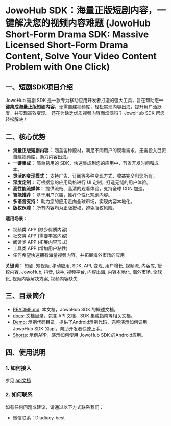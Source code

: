 # JowoHub SDK：海量正版短剧内容，一键解决您的视频内容难题 (JowoHub Short-Form Drama SDK: Massive Licensed Short-Form Drama Content, Solve Your Video Content Problem with One Click)

## 一、短剧SDK项目介绍
JowoHub 短剧 SDK 是一款专为移动应用开发者打造的强大工具，旨在帮助您**一键集成海量正版短剧内容**，无需自建视频库，轻松实现内容出海，提升用户活跃度，并实现高效变现。 还在为缺乏优质视频内容而烦恼吗？ JowoHub SDK 帮您轻松解决！

## 二、核心优势
*   **海量正版短剧内容：** 涵盖各种题材，满足不同用户的观看需求，无需投入巨资自建视频库，助力内容出海。
*   **一键集成：** 简单易用的 SDK，快速集成到您的应用中，节省开发时间和成本。
*   **灵活的变现模式：** 支持广告、订阅等多种变现方式，收益完全归您所有。
*   **深度定制：** 可根据您的应用风格进行 UI 定制，打造无缝的用户体验。
*   **高性能流媒体：** 提供流畅、高清的观看体验，支持全球 CDN 加速。
*   **智能推荐：** 基于用户兴趣，推荐个性化短剧内容。
*   **多语言支持：** 助力您的应用走向全球市场，实现内容本地化。
*   **版权保障：** 所有内容均为正版授权，避免版权风险。

**适用场景：**

*   视频类 APP (缺少优质内容)
*   社交类 APP (需要丰富内容)
*   阅读类 APP (拓展内容形式)
*   工具类 APP (增加用户粘性)
*   任何希望快速拥有海量视频内容，并拓展海外市场的应用

**关键词：** 短剧, 短视频, 移动应用, SDK, API, 变现, 用户增长, 视频流, 内容库, 授权内容, JowoHub, 抖音, 快手, 视频平台, 内容出海, 内容本地化, 海外市场, 全球化, 视频内容解决方案, 视频内容缺失

## 三、目录简介
- [README.md](README.md): 本文档，JowoHub SDK 的概述文档。
- [docs](docs): 文档目录，包含 API 文档、SDK 集成指南等相关文档。
- [Demo](Demo): 示例代码目录，提供了Android示例代码，完整演示如何调用 JowoHub SDK 的api，帮助开发者快速上手。
- [Shorts](Shorts): 示例APP，演示如何使用 JowoHub SDK 的Android应用。

## 四、使用说明
### 1. 如何接入
参见 [api文档](/docs/JowoHub-sdk接入文档.md)
### 2. 如何联系
如有任何问题或建议，请通过以下方式联系我们：

- 微信联系：Diudiucy-best
